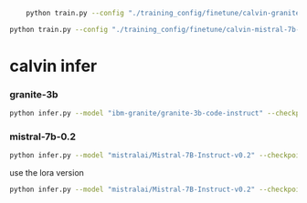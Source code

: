 
```bash
    python train.py --config "./training_config/finetune/calvin-granite-3b-config.yaml"
```

```bash
python train.py --config "./training_config/finetune/calvin-mistral-7b-config.yaml"
```


# calvin infer



### granite-3b
```bash
python infer.py --model "ibm-granite/granite-3b-code-instruct" --checkpoint "./output/calvin/checkpoints/checkpoint_epoch_1.npz"
```

### mistral-7b-0.2
```bash
python infer.py --model "mistralai/Mistral-7B-Instruct-v0.2" --checkpoint "./output/calvin/checkpoints/final_model_checkpoint.npz"
```

use the lora version

```bash
python infer.py --model "mistralai/Mistral-7B-Instruct-v0.2" --checkpoint "/Users/christopherhay/chris-source/mlx-examples/lora/adapters.npz"
```